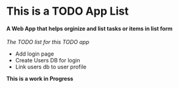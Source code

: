# This is a TODO App List

#### A Web App that helps orginize and list tasks or items in list form

*The TODO list for this TODO app*

- Add login page
- Create Users DB for login
- Link users db to user profile

**This is a work in Progress**
